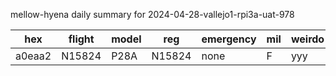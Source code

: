 mellow-hyena daily summary for 2024-04-28-vallejo1-rpi3a-uat-978

|hex|flight|model|reg|emergency|mil|weirdo|
|--|--|--|--|--|--|--|
|a0eaa2|N15824|P28A|N15824|none|F|yyy|
